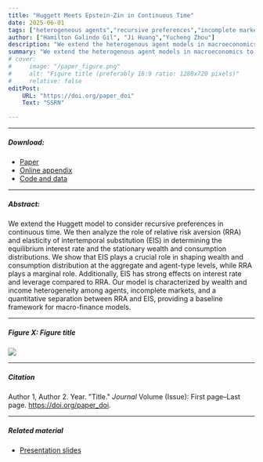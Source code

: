 ```yaml
---
title: "Huggett Meets Epstein-Zin in Continuous Time" 
date: 2025-06-01
tags: ["heterogeneous agents","recursive preferences","incomplete markets"]
author: ["Hamilton Galindo Gil", "Ji Huang","Yucheng Zhou"]
description: "We extend the heterogenous agent models in macroeconomics to consider recursive preferences in continuous time." 
summary: "We extend the heterogenous agent models in macroeconomics to consider recursive preferences and asset pricing in continuous time. (Work in progress)"
# cover:
#     image: "/paper_figure.png"
#     alt: "Figure title (preferably 16:9 ratio: 1280x720 pixels)"
#     relative: false
editPost:
    URL: "https://doi.org/paper_doi"
    Text: "SSRN"

---
```


---

##### Download:

- [Paper](paper.pdf)
- [Online appendix](appendix.pdf)
- [Code and data](https://github.com/paper_repo)

---

##### Abstract:

We extend the Huggett model to consider recursive preferences in continuous time. We then analyze the role of relative risk aversion (RRA) and elasticity of intertemporal substitution (EIS) in determining the equilibrium interest rate and the stationary wealth and consumption distributions. We show that EIS plays a crucial role in shaping wealth and consumption distribution at the aggregate and agent-type levels, while RRA plays a marginal role. Additionally, EIS has strong effects on interest rate and leverage compared to RRA. Our model is characterized by wealth and income heterogeneity among agents, incomplete markets, and a quantitative separation between RRA and EIS, providing a baseline framework for macro-finance models.

---

##### Figure X:  Figure title

![](figurex.png)

---

##### Citation

Author 1, Author 2. Year. "Title." *Journal* Volume (Issue): First page–Last page. https://doi.org/paper_doi.

---

##### Related material

+ [Presentation slides](presentation.pdf)